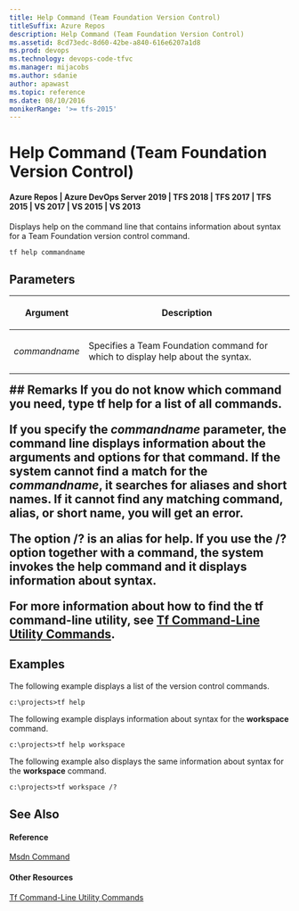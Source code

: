 ```yaml
---
title: Help Command (Team Foundation Version Control)
titleSuffix: Azure Repos
description: Help Command (Team Foundation Version Control)
ms.assetid: 8cd73edc-8d60-42be-a840-616e6207a1d8
ms.prod: devops
ms.technology: devops-code-tfvc
ms.manager: mijacobs
ms.author: sdanie
author: apawast
ms.topic: reference
ms.date: 08/10/2016
monikerRange: '>= tfs-2015'
---
```



# Help Command (Team Foundation Version Control)

#### Azure Repos | Azure DevOps Server 2019 | TFS 2018 | TFS 2017 | TFS 2015 | VS 2017 | VS 2015 | VS 2013

Displays help on the command line that contains information about syntax for a Team Foundation version control command.

```
tf help commandname
```

## Parameters<table>
<thead>
<tr>
<th><p><strong>Argument</strong></p></th>
<th><p><strong>Description</strong></p></th>
</tr>
</thead>
<tbody>
<tr>
<td><p><em>commandname</em></p></td>
<td><p>Specifies a Team Foundation command for which to display help about the syntax.</p></td>
</tr>
</tbody>
</table>
## Remarks
If you do not know which command you need, type <strong>tf help</strong> for a list of all commands.

If you specify the *commandname* parameter, the command line displays information about the arguments and options for that command. If the system cannot find a match for the *commandname*, it searches for aliases and short names. If it cannot find any matching command, alias, or short name, you will get an error.

The option **/?** is an alias for **help**. If you use the **/?** option together with a command, the system invokes the **help** command and it displays information about syntax.

For more information about how to find the **tf** command-line utility, see [Tf Command-Line Utility Commands](https://msdn.microsoft.com/library/z51z7zy0).
## Examples
The following example displays a list of the version control commands.

```
c:\projects>tf help
```

The following example displays information about syntax for the **workspace** command.

```
c:\projects>tf help workspace
```

The following example also displays the same information about syntax for the **workspace** command.

```
c:\projects>tf workspace /?
```

## See Also

#### Reference

[Msdn Command](msdn-command.md)

#### Other Resources

[Tf Command-Line Utility Commands](https://msdn.microsoft.com/library/z51z7zy0)

